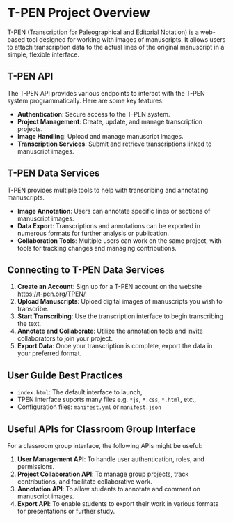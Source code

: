 # T-PEN Project Overview

T-PEN (Transcription for Paleographical and Editorial Notation) is a web-based tool 
designed for working with images of manuscripts. It allows users to attach transcription 
data to the actual lines of the original manuscript in a simple, flexible interface.

## T-PEN API

The T-PEN API provides various endpoints to interact with the T-PEN system programmatically. 
Here are some key features:

- **Authentication**: Secure access to the T-PEN system.
- **Project Management**: Create, update, and manage transcription projects.
- **Image Handling**: Upload and manage manuscript images.
- **Transcription Services**: Submit and retrieve transcriptions linked to manuscript images.

## T-PEN Data Services

T-PEN provides multiple tools to help with transcribing and annotating manuscripts.

- **Image Annotation**: Users can annotate specific lines or sections of manuscript images.
- **Data Export**: Transcriptions and annotations can be exported in numerous formats for further analysis or publication.
- **Collaboration Tools**: Multiple users can work on the same project, with tools for tracking changes and managing contributions.

## Connecting to T-PEN Data Services

1. **Create an Account**: Sign up for a T-PEN account on the website https://t-pen.org/TPEN/
2. **Upload Manuscripts**: Upload digital images of manuscripts you wish to transcribe.
3. **Start Transcribing**: Use the transcription interface to begin transcribing the text.
4. **Annotate and Collaborate**: Utilize the annotation tools and invite collaborators to join your project.
5. **Export Data**: Once your transcription is complete, export the data in your preferred format.

## User Guide Best Practices

* `index.html`: The default interface to launch,
* TPEN interface suports many files e.g. `*js`, `*.css`, `*.html`, etc.,
* Configuration files: `manifest.yml` or `manifest.json`

## Useful APIs for Classroom Group Interface

For a classroom group interface, the following APIs might be useful:

1. **User Management API**: To handle user authentication, roles, and permissions.
2. **Project Collaboration API**: To manage group projects, track contributions, and facilitate collaborative work.
3. **Annotation API**: To allow students to annotate and comment on manuscript images.
4. **Export API**: To enable students to export their work in various formats for presentations or further study.